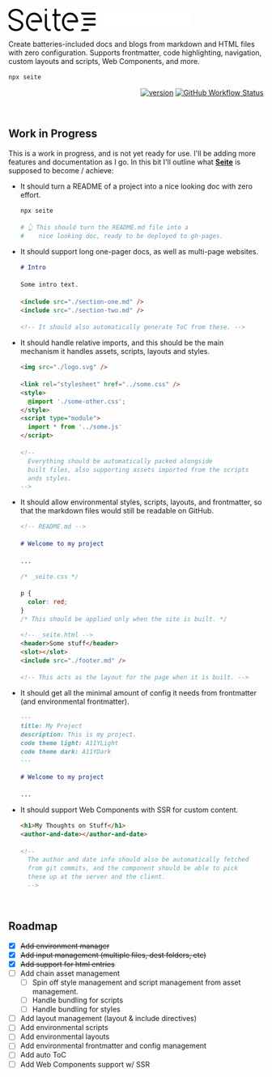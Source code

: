 <br>

<img src="./logo-light.svg#gh-light-mode-only" height="44px"/>
<img src="./logo-dark.svg#gh-dark-mode-only" height="44px"/>

<br>

Create batteries-included docs and blogs from markdown and HTML files with zero configuration.
Supports frontmatter, code highlighting, navigation, custom layouts and scripts, Web Components, and more.

```bash
npx seite
```

<div align="right">

[![version](https://img.shields.io/npm/v/seite?label=&color=black&style=flat-square)](https://www.npmjs.com/package/seite)
[![GitHub Workflow Status](https://img.shields.io/github/actions/workflow/status/loreanvictor/seite/coverage.yml?label=%20&style=flat-square)](https://github.com/loreanvictor/seite/actions/workflows/coverage.yml)

</div>


<br>


## Work in Progress

This is a work in progress, and is not yet ready for use. I'll be adding more features and documentation as I go.
In this bit I'll outline what [**Seite**](.) is supposed to become / achieve:

- It should turn a README of a project into a nice looking doc with zero effort.
  ```bash
  npx seite

  # 👆 This should turn the README.md file into a 
  #    nice looking doc, ready to be deployed to gh-pages.
  ```
- It should support long one-pager docs, as well as multi-page websites.
  ```md
  # Intro

  Some intro text.

  <include src="./section-one.md" />
  <include src="./section-two.md" />

  <!-- It should also automatically generate ToC from these. -->
  ```
- It should handle relative imports, and this should be the main mechanism it handles assets, scripts, layouts and styles.
  ```html
  <img src="./logo.svg" />

  <link rel="stylesheet" href="../some.css" />
  <style>
    @import './some-other.css';
  </style>
  <script type="module">
    import * from '../some.js'
  </script>

  <!--
    Everything should be automatically packed alongside
    built files, also supporting assets imported from the scripts
    ands styles.
  -->
  ```
- It should allow environmental styles, scripts, layouts, and frontmatter, so that the markdown files would still be readable on GitHub.
  ```md
  <!-- README.md -->

  # Welcome to my project

  ...
  ```
  ```css
  /* _seite.css */

  p {
    color: red;
  }
  /* This should be applied only when the site is built. */
  ```
  ```html
  <!-- _seite.html -->
  <header>Some stuff</header>
  <slot></slot>
  <include src="./footer.md" />

  <!-- This acts as the layout for the page when it is built. -->
  ```
- It should get all the minimal amount of config it needs from frontmatter (and environmental frontmatter).
  ```md
  ---
  title: My Project
  description: This is my project.
  code theme light: A11YLight
  code theme dark: A11YDark
  ---

  # Welcome to my project

  ...
  ```
- It should support Web Components with SSR for custom content.
  ```html
  <h1>My Thoughts on Stuff</h1>
  <author-and-date></author-and-date>

  <!--
    The author and date info should also be automatically fetched
    from git commits, and the component should be able to pick
    these up at the server and the client.
    -->
  ```

<br>

## Roadmap

- [x] ~~Add environment manager~~
- [x] ~~Add input management (multiple files, dest folders, etc)~~
- [x] ~~Add support for html entries~~
- [ ] Add chain asset management
  - [ ] Spin off style management and script management from asset management.
  - [ ] Handle bundling for scripts
  - [ ] Handle bundling for styles
- [ ] Add layout management (layout & include directives)
- [ ] Add environmental scripts
- [ ] Add environmental layouts
- [ ] Add environmental frontmatter and config management
- [ ] Add auto ToC
- [ ] Add Web Components support w/ SSR
